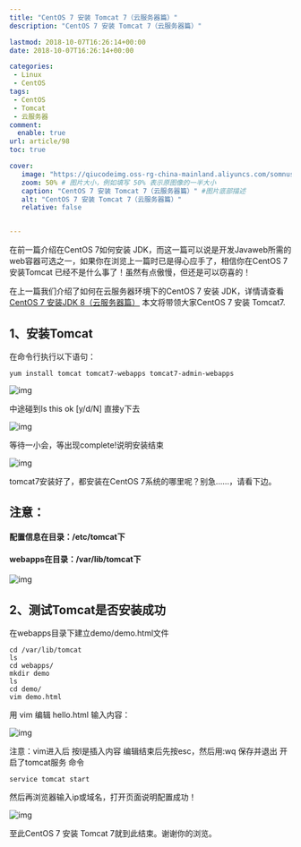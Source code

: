 ```yaml
---
title: "CentOS 7 安装 Tomcat 7（云服务器篇）"
description: "CentOS 7 安装 Tomcat 7（云服务器篇）"

lastmod: 2018-10-07T16:26:14+00:00
date: 2018-10-07T16:26:14+00:00

categories:
 - Linux
 - CentOS
tags:
 - CentOS
 - Tomcat
 - 云服务器
comment:
  enable: true
url: article/98
toc: true

cover:
   image: "https://qiucodeimg.oss-rg-china-mainland.aliyuncs.com/somnus/1538899063388.png" #图片路径例如：posts/tech/123/123.png
   zoom: 50% # 图片大小，例如填写 50% 表示原图像的一半大小
   caption: "CentOS 7 安装 Tomcat 7（云服务器篇）" #图片底部描述
   alt: "CentOS 7 安装 Tomcat 7（云服务器篇）"
   relative: false


---
```


在前一篇介绍在CentOS 7如何安装 JDK，而这一篇可以说是开发Javaweb所需的web容器可选之一，如果你在浏览上一篇时已是得心应手了，相信你在CentOS 7安装Tomcat 已经不是什么事了！虽然有点傲慢，但还是可以窃喜的！

<!--more-->

在上一篇我们介绍了如何在云服务器环境下的CentOS 7 安装 JDK，详情请查看 [CentOS 7 安装JDK 8（云服务器篇）](https://qiucode.cn/blogArticles/front/3)
本文将带领大家CentOS 7 安装 Tomcat7.

## 1、安装Tomcat

在命令行执行以下语句：

```shell
yum install tomcat tomcat7-webapps tomcat7-admin-webapps
```




![img](https://qiucodeimg.oss-rg-china-mainland.aliyuncs.com/somnus/1538899063388.png)

中途碰到Is this ok [y/d/N] 直接y下去

![img](https://qiucodeimg.oss-rg-china-mainland.aliyuncs.com/somnus/1538899134067.png)

等待一小会，等出现complete!说明安装结束

![img](https://qiucodeimg.oss-rg-china-mainland.aliyuncs.com/somnus/1538899183428.png)

tomcat7安装好了，都安装在CentOS 7系统的哪里呢？别急……，请看下边。



## **注意：**

#### 配置信息在目录：/etc/tomcat下

#### webapps在目录：/var/lib/tomcat下

![img](https://qiucodeimg.oss-rg-china-mainland.aliyuncs.com/somnus/1538899729136.png)

## 2、测试Tomcat是否安装成功

在webapps目录下建立demo/demo.html文件

```shell
cd /var/lib/tomcat
ls
cd webapps/
mkdir demo
ls
cd demo/
vim demo.html
```



用 vim 编辑 hello.html 输入内容：

![img](https://qiucodeimg.oss-rg-china-mainland.aliyuncs.com/somnus/1538899989087.png)

注意：vim进入后 按I是插入内容 编辑结束后先按esc，然后用:wq 保存并退出
开启了tomcat服务 命令

```shell
service tomcat start
```




然后再浏览器输入ip或域名，打开页面说明配置成功！

![img](https://qiucodeimg.oss-rg-china-mainland.aliyuncs.com/somnus/1538900381320.png)

至此CentOS 7 安装 Tomcat 7就到此结束。谢谢你的浏览。